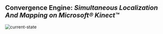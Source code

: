 ## Convergence Engine: *Simultaneous Localization And Mapping on Microsoft® Kinect™*
![current-state](https://github.com/Art-Stea1th/SLAM/blob/master/Screenshots/current-state.png)